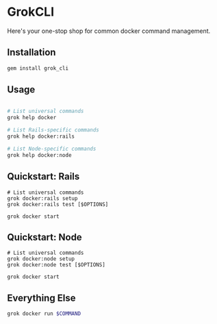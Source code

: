 # GrokCLI

Here's your one-stop shop for common docker command management.

## Installation

```bash
gem install grok_cli
```

## Usage

```bash

# List universal commands
grok help docker

# List Rails-specific commands
grok help docker:rails

# List Node-specific commands
grok help docker:node
```

## Quickstart: Rails

```
# List universal commands
grok docker:rails setup
grok docker:rails test [$OPTIONS]

grok docker start
```

## Quickstart: Node

```
# List universal commands
grok docker:node setup
grok docker:node test [$OPTIONS]

grok docker start
```


## Everything Else

```bash
grok docker run $COMMAND
```
